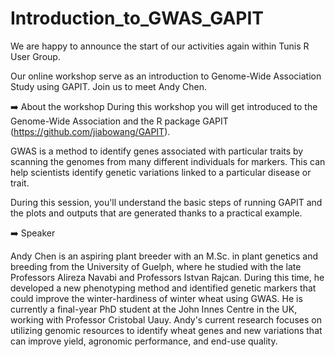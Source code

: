 # Introduction_to_GWAS_GAPIT

We are happy to announce the start of our activities again within Tunis R User Group.

Our online workshop serve as an introduction to Genome-Wide Association Study using GAPIT. Join us to meet Andy Chen.

➡️ About the workshop
During this workshop you will get introduced to the Genome-Wide Association and the R package GAPIT (https://github.com/jiabowang/GAPIT).

GWAS is a method to identify genes associated with particular traits by scanning the genomes from many different individuals for markers. This can help scientists identify genetic variations linked to a particular disease or trait.

During this session, you'll understand the basic steps of running GAPIT and the plots and outputs that are generated thanks to a practical example.

➡️ Speaker

Andy Chen is an aspiring plant breeder with an M.Sc. in plant genetics and breeding from the University of Guelph, where he studied with the late Professors Alireza Navabi and Professors Istvan Rajcan. During this time, he developed a new phenotyping method and identified genetic markers that could improve the winter-hardiness of winter wheat using GWAS. He is currently a final-year PhD student at the John Innes Centre in the UK, working with Professor Cristobal Uauy. Andy's current research focuses on utilizing genomic resources to identify wheat genes and new variations that can improve yield, agronomic performance, and end-use quality.
